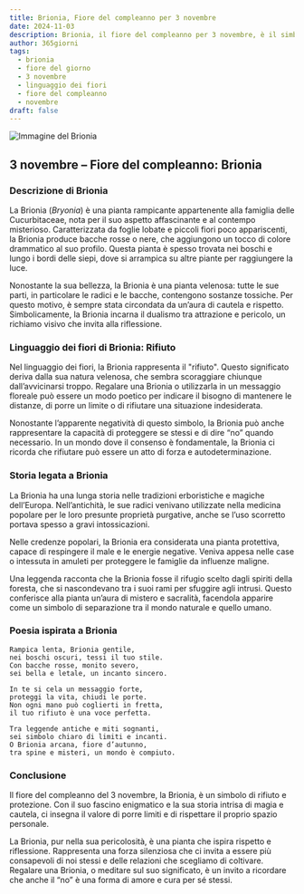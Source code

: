 ```yaml
---
title: Brionia, Fiore del compleanno per 3 novembre
date: 2024-11-03
description: Brionia, il fiore del compleanno per 3 novembre, è il simbolo di Rifiuto. Scopri il suo significato unico, le storie affascinanti e la poesia che celebra la sua bellezza.
author: 365giorni
tags:
  - brionia
  - fiore del giorno
  - 3 novembre
  - linguaggio dei fiori
  - fiore del compleanno
  - novembre
draft: false
---
```


![Immagine del Brionia](https://cdn.pixabay.com/photo/2022/05/13/10/21/bryonia-7193340_1280.jpg)

## 3 novembre – Fiore del compleanno: Brionia

### Descrizione di Brionia

La Brionia (_Bryonia_) è una pianta rampicante appartenente alla famiglia delle Cucurbitaceae, nota per il suo aspetto affascinante e al contempo misterioso. Caratterizzata da foglie lobate e piccoli fiori poco appariscenti, la Brionia produce bacche rosse o nere, che aggiungono un tocco di colore drammatico al suo profilo. Questa pianta è spesso trovata nei boschi e lungo i bordi delle siepi, dove si arrampica su altre piante per raggiungere la luce.

Nonostante la sua bellezza, la Brionia è una pianta velenosa: tutte le sue parti, in particolare le radici e le bacche, contengono sostanze tossiche. Per questo motivo, è sempre stata circondata da un’aura di cautela e rispetto. Simbolicamente, la Brionia incarna il dualismo tra attrazione e pericolo, un richiamo visivo che invita alla riflessione.

### Linguaggio dei fiori di Brionia: Rifiuto

Nel linguaggio dei fiori, la Brionia rappresenta il "rifiuto". Questo significato deriva dalla sua natura velenosa, che sembra scoraggiare chiunque dall’avvicinarsi troppo. Regalare una Brionia o utilizzarla in un messaggio floreale può essere un modo poetico per indicare il bisogno di mantenere le distanze, di porre un limite o di rifiutare una situazione indesiderata.

Nonostante l’apparente negatività di questo simbolo, la Brionia può anche rappresentare la capacità di proteggere se stessi e di dire “no” quando necessario. In un mondo dove il consenso è fondamentale, la Brionia ci ricorda che rifiutare può essere un atto di forza e autodeterminazione.

### Storia legata a Brionia

La Brionia ha una lunga storia nelle tradizioni erboristiche e magiche dell’Europa. Nell’antichità, le sue radici venivano utilizzate nella medicina popolare per le loro presunte proprietà purgative, anche se l’uso scorretto portava spesso a gravi intossicazioni.

Nelle credenze popolari, la Brionia era considerata una pianta protettiva, capace di respingere il male e le energie negative. Veniva appesa nelle case o intessuta in amuleti per proteggere le famiglie da influenze maligne.

Una leggenda racconta che la Brionia fosse il rifugio scelto dagli spiriti della foresta, che si nascondevano tra i suoi rami per sfuggire agli intrusi. Questo conferisce alla pianta un’aura di mistero e sacralità, facendola apparire come un simbolo di separazione tra il mondo naturale e quello umano.

### Poesia ispirata a Brionia

```
Rampica lenta, Brionia gentile,  
nei boschi oscuri, tessi il tuo stile.  
Con bacche rosse, monito severo,  
sei bella e letale, un incanto sincero.  

In te si cela un messaggio forte,  
proteggi la vita, chiudi le porte.  
Non ogni mano può coglierti in fretta,  
il tuo rifiuto è una voce perfetta.  

Tra leggende antiche e miti sognanti,  
sei simbolo chiaro di limiti e incanti.  
O Brionia arcana, fiore d’autunno,  
tra spine e misteri, un mondo è compiuto.  
```

### Conclusione

Il fiore del compleanno del 3 novembre, la Brionia, è un simbolo di rifiuto e protezione. Con il suo fascino enigmatico e la sua storia intrisa di magia e cautela, ci insegna il valore di porre limiti e di rispettare il proprio spazio personale.

La Brionia, pur nella sua pericolosità, è una pianta che ispira rispetto e riflessione. Rappresenta una forza silenziosa che ci invita a essere più consapevoli di noi stessi e delle relazioni che scegliamo di coltivare. Regalare una Brionia, o meditare sul suo significato, è un invito a ricordare che anche il “no” è una forma di amore e cura per sé stessi.